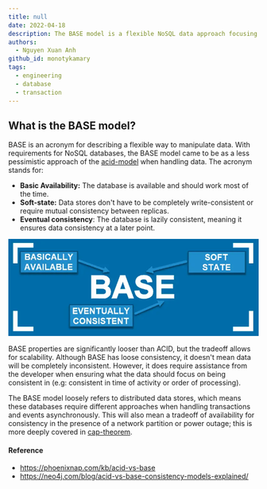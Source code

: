 ```yaml
---
title: null
date: 2022-04-18
description: The BASE model is a flexible NoSQL data approach focusing on Basic Availability, Soft-state, and Eventual consistency to enable scalable and loosely consistent distributed databases.
authors:
  - Nguyen Xuan Anh
github_id: monotykamary
tags:
  - engineering
  - database
  - transaction
---
```


## What is the BASE model?

BASE is an acronym for describing a flexible way to manipulate data. With requirements for NoSQL databases, the BASE model came to be as a less pessimistic approach of the [acid-model]() when handling data. The acronym stands for:

- **Basic Availability:** The database is available and should work most of the time.
- **Soft-state:** Data stores don't have to be completely write-consistent or require mutual consistency between replicas.
- **Eventual consistency**: The database is lazily consistent, meaning it ensures data consistency at a later point.

![](assets/base-model_base_model_diagram.webp)

BASE properties are significantly looser than ACID, but the tradeoff allows for scalability. Although BASE has loose consistency, it doesn't mean data will be completely inconsistent. However, it does require assistance from the developer when ensuring what the data should focus on being consistent in (e.g: consistent in time of activity or order of processing).

The BASE model loosely refers to distributed data stores, which means these databases require different approaches when handling transactions and events asynchronously. This will also mean a tradeoff of availability for consistency in the presence of a network partition or power outage; this is more deeply covered in [cap-theorem]().

#### Reference

- https://phoenixnap.com/kb/acid-vs-base
- https://neo4j.com/blog/acid-vs-base-consistency-models-explained/
